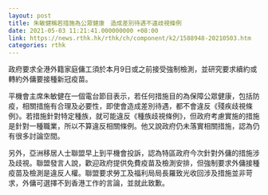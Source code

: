 ```yaml
---
layout: post
title: 朱敏健稱若措施為公眾健康　造成差別待遇不違歧視條例
date: 2021-05-03 11:21:41.000000000 +08:00
link: https://news.rthk.hk/rthk/ch/component/k2/1588948-20210503.htm
categories: rthk
---
```


政府要求全港外籍家庭傭工須於本月9日或之前接受強制檢測，並研究要求續約或轉約外傭要接種新冠疫苗。

平機會主席朱敏健在一個電台節目表示，若任何措施目的為保障公眾健康，包括防疫，相關措施有合理及必要性，即使會造成差別待遇，都不會違反《殘疾歧視條例》。若措施針對特定種族，就可能違反《種族歧視條例》，但政府考慮實施的措施是針對一種職業，所以不算違反相關條例。他又說政府仍未落實相關措施，認為仍有很多討論空間。

另外，亞洲移居人士聯盟早上到平機會投訴，認為特區政府今次針對外傭的措施涉及歧視。聯盟發言人說，歡迎政府提供免費疫苗及檢測安排，但強制要求外傭接種疫苗及檢測是違反人權。聯盟要求勞工及福利局局長羅致光收回涉及措施並非苛求，外傭可選擇不到香港工作的言論，並就此致歉。
